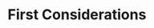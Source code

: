---
redirect: "/docs/first-considerations/what-is.html"
title: "First Considerations"
order: 1
alwaysActive: true
---